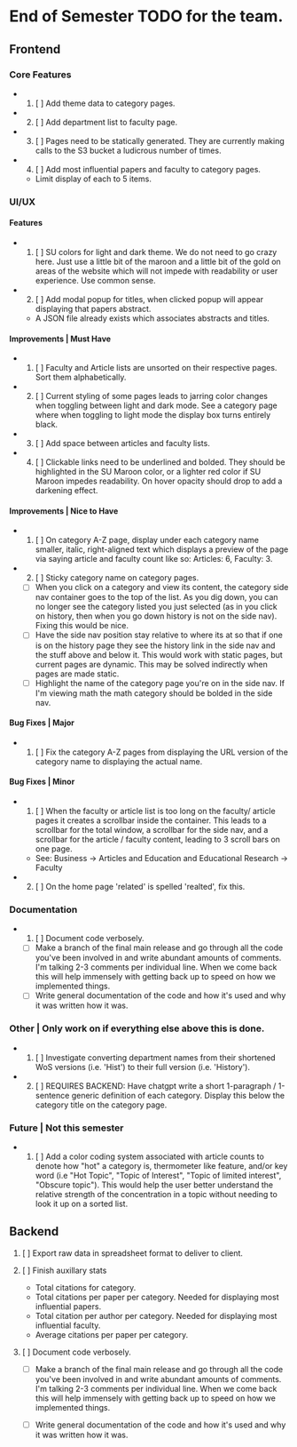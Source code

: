 # End of Semester TODO for the team.

## Frontend

### Core Features
- 1. [ ] Add theme data to category pages.
- 2. [ ] Add department list to faculty page.
- 3. [ ] Pages need to be statically generated. They are currently making calls to the S3 bucket a ludicrous number of times.
- 4. [ ] Add most influential papers and faculty to category pages.
  - Limit display of each to 5 items.

### UI/UX

#### Features
- 1. [ ] SU colors for light and dark theme. We do not need to go crazy here. Just use a little bit of the maroon and a little bit of the gold on areas of the website which will not impede with readability or user experience. Use common sense.
- 2. [ ] Add modal popup for titles, when clicked popup will appear displaying that papers abstract.
  - A JSON file already exists which associates abstracts and titles.

#### Improvements | Must Have
- 1. [ ] Faculty and Article lists are unsorted on their respective pages. Sort them alphabetically.
- 2. [ ] Current styling of some pages leads to jarring color changes when toggling between light and dark mode. See a category page where when toggling to light mode the display box turns entirely black.
- 3. [ ] Add space between articles and faculty lists.
- 4. [ ] Clickable links need to be underlined and bolded. They should be highlighted in the SU Maroon color, or a lighter red color if SU Maroon impedes readability. On hover opacity should drop to add a darkening effect.

#### Improvements | Nice to Have
- 1. [ ] On category A-Z page, display under each category name smaller, italic, right-aligned text which displays a preview of the page via saying article and faculty count like so: Articles: 6, Faculty: 3.
- 2. [ ] Sticky category name on category pages.
  - [ ] When you click on a category and view its content, the category side nav container goes to the top of the list. As you dig down, you can no longer see the category listed you just selected (as in you click on history, then when you go down history is not on the side nav). Fixing this would be nice.
  - [ ] Have the side nav position stay relative to where its at so that if one is on the history page they see the history link in the side nav and the stuff above and below it. This would work with static pages, but current pages are dynamic. This may be solved indirectly when pages are made static.
  - [ ] Highlight the name of the category page you're on in the side nav. If I'm viewing math the math category should be bolded in the side nav.

#### Bug Fixes | Major
- 1. [ ] Fix the category A-Z pages from displaying the URL version of the category name to displaying the actual name.

#### Bug Fixes | Minor
- 1. [ ] When the faculty or article list is too long on the faculty/ article pages it creates a scrollbar inside the container. This leads to a scrollbar for the total window, a scrollbar for the side nav, and a scrollbar for the article / faculty content, leading to 3 scroll bars on one page.
    - See: Business -> Articles and Education and Educational Research -> Faculty
- 2. [ ] On the home page 'related' is spelled 'realted', fix this.

### Documentation
- 1. [ ] Document code verbosely. 
   - [ ] Make a branch of the final main release and go through all the code you've been involved in and write abundant amounts of comments. I'm talking 2-3 comments per individual line. When we come back this will help immensely with getting back up to speed on how we implemented things.
   - [ ] Write general documentation of the code and how it's used and why it was written how it was.

### Other | Only work on if everything else above this is done.
- 1. [ ] Investigate converting department names from their shortened WoS versions (i.e. 'Hist') to their full version (i.e. 'History').
- 2. [ ] REQUIRES BACKEND: Have chatgpt write a short 1-paragraph / 1-sentence generic definition of each category. Display this below the category title on the category page.

### Future | Not this semester
- 1. [ ] Add a color coding system associated with article counts to denote how "hot" a category is, thermometer like feature, and/or key word (i.e "Hot Topic", "Topic of Interest", "Topic of limited interest", "Obscure topic"). This would help the user better understand the relative strength of the concentration in a topic without needing to look it up on a sorted list.

## Backend
1. [ ] Export raw data in spreadsheet format to deliver to client.  
2. [ ] Finish auxillary stats
   - Total citations for category.
   - Total citations per paper per category. Needed for displaying most influential papers.
   - Total citation per author per category. Needed for displaying most influential faculty.
   - Average citations per paper per category.

3. [ ] Document code verbosely. 
   - [ ] Make a branch of the final main release and go through all the code you've been involved in and write abundant amounts of comments. I'm talking 2-3 comments per individual line. When we come back this will help immensely with getting back up to speed on how we implemented things.
   - [ ] Write general documentation of the code and how it's used and why it was written how it was.



